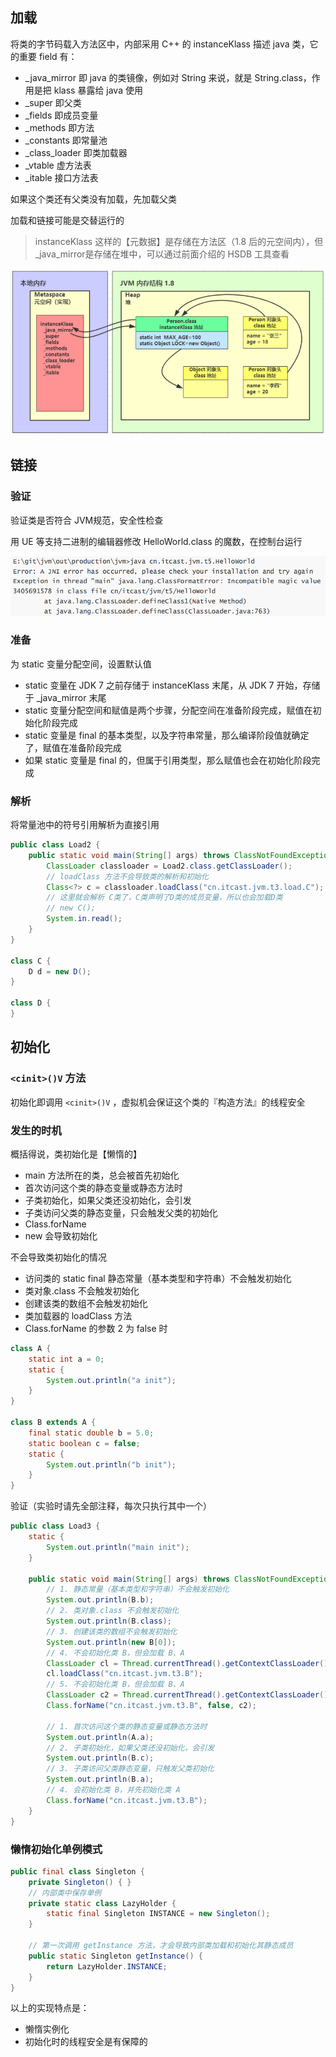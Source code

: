 

## 加载

将类的字节码载入方法区中，内部采用 C++ 的 instanceKlass 描述 java 类，它的重要 field 有：

* \_java\_mirror 即 java 的类镜像，例如对 String 来说，就是 String.class，作用是把 klass 暴露给 java 使用
* \_super 即父类
* \_fields 即成员变量
* \_methods 即方法
* \_constants 即常量池
* \_class\_loader 即类加载器
* \_vtable 虚方法表
* \_itable 接口方法表

如果这个类还有父类没有加载，先加载父类

加载和链接可能是交替运行的

> instanceKlass 这样的【元数据】是存储在方法区（1.8 后的元空间内），但 \_java\_mirror是存储在堆中，可以通过前面介绍的 HSDB 工具查看

![](assets/JVM类加载阶段/fb54626da4f5ff20da94f59c9db945da_MD5.png)



## 链接

### 验证

验证类是否符合 JVM规范，安全性检查

用 UE 等支持二进制的编辑器修改 HelloWorld.class 的魔数，在控制台运行

![](assets/JVM类加载阶段/8bb2fd82618305bc45af2f5c0e3c2a52_MD5.png)

### 准备

为 static 变量分配空间，设置默认值

* static 变量在 JDK 7 之前存储于 instanceKlass 末尾，从 JDK 7 开始，存储于 \_java\_mirror 末尾
* static 变量分配空间和赋值是两个步骤，分配空间在准备阶段完成，赋值在初始化阶段完成
* static 变量是 final 的基本类型，以及字符串常量，那么编译阶段值就确定了，赋值在准备阶段完成
* 如果 static 变量是 final 的，但属于引用类型，那么赋值也会在初始化阶段完成



### 解析

将常量池中的符号引用解析为直接引用

```java
public class Load2 {
    public static void main(String[] args) throws ClassNotFoundException, IOException {
        ClassLoader classloader = Load2.class.getClassLoader();
        // loadClass 方法不会导致类的解析和初始化
        Class<?> c = classloader.loadClass("cn.itcast.jvm.t3.load.C");
        // 这里就会解析 C类了，C类声明了D类的成员变量，所以也会加载D类
        // new C();
        System.in.read();
    }
}

class C {
    D d = new D();
}

class D {
}
```


## 初始化

### `<cinit>()V` 方法

初始化即调用 `<cinit>()V` ，虚拟机会保证这个类的『构造方法』的线程安全

### 发生的时机

概括得说，类初始化是【懒惰的】

* main 方法所在的类，总会被首先初始化
* 首次访问这个类的静态变量或静态方法时
* 子类初始化，如果父类还没初始化，会引发
* 子类访问父类的静态变量，只会触发父类的初始化
* Class.forName
* new 会导致初始化



不会导致类初始化的情况

* 访问类的 static final 静态常量（基本类型和字符串）不会触发初始化
* 类对象.class 不会触发初始化
* 创建该类的数组不会触发初始化
* 类加载器的 loadClass 方法
* Class.forName 的参数 2 为 false 时



```java
class A {
    static int a = 0;
    static {
        System.out.println("a init");
    }
}

class B extends A {
    final static double b = 5.0;
    static boolean c = false;
    static {
        System.out.println("b init");
    }
}
```


验证（实验时请先全部注释，每次只执行其中一个）

```java
public class Load3 {
    static {
        System.out.println("main init");
    }

    public static void main(String[] args) throws ClassNotFoundException {
        // 1. 静态常量（基本类型和字符串）不会触发初始化
        System.out.println(B.b);
        // 2. 类对象.class 不会触发初始化
        System.out.println(B.class);
        // 3. 创建该类的数组不会触发初始化
        System.out.println(new B[0]);
        // 4. 不会初始化类 B，但会加载 B、A
        ClassLoader cl = Thread.currentThread().getContextClassLoader();
        cl.loadClass("cn.itcast.jvm.t3.B");
        // 5. 不会初始化类 B，但会加载 B、A
        ClassLoader c2 = Thread.currentThread().getContextClassLoader();
        Class.forName("cn.itcast.jvm.t3.B", false, c2);

        // 1. 首次访问这个类的静态变量或静态方法时
        System.out.println(A.a);
        // 2. 子类初始化，如果父类还没初始化，会引发
        System.out.println(B.c);
        // 3. 子类访问父类静态变量，只触发父类初始化
        System.out.println(B.a);
        // 4. 会初始化类 B，并先初始化类 A
        Class.forName("cn.itcast.jvm.t3.B");
    }
}
```


### 懒惰初始化单例模式

```java
public final class Singleton {
    private Singleton() { }
    // 内部类中保存单例
    private static class LazyHolder {
        static final Singleton INSTANCE = new Singleton();
    }

    // 第一次调用 getInstance 方法，才会导致内部类加载和初始化其静态成员
    public static Singleton getInstance() {
        return LazyHolder.INSTANCE;
    }
}
```

以上的实现特点是：

* 懒惰实例化
* 初始化时的线程安全是有保障的



